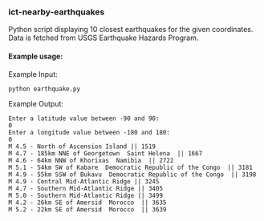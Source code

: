 ### ict-nearby-earthquakes
  
Python script displaying 10 closest earthquakes for the given coordinates. Data is fetched from USGS Earthquake Hazards Program.

#### Example usage: 

Example Input:  
```
python earthquake.py  
```

Example Output:
```
Enter a latitude value between -90 and 90:
0
Enter a longitude value between -180 and 180:
0
M 4.5 - North of Ascension Island || 1519
M 4.7 - 185km NNE of Georgetown  Saint Helena  || 1667
M 4.6 - 64km NNW of Khorixas  Namibia  || 2722
M 5.1 - 54km SW of Kabare  Democratic Republic of the Congo  || 3181
M 4.9 - 55km SSW of Bukavu  Democratic Republic of the Congo  || 3198
M 4.9 - Central Mid-Atlantic Ridge || 3245
M 4.7 - Southern Mid-Atlantic Ridge || 3405
M 5.0 - Southern Mid-Atlantic Ridge || 3499
M 4.2 - 26km SE of Amersid  Morocco  || 3635
M 5.2 - 22km SE of Amersid  Morocco  || 3639
```